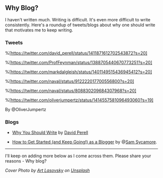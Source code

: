 ## Why Blog?

I haven't written much. Writing is difficult. It's even more difficult to write consistently. Here's a roundup of tweets/blogs about why one should write that motivates me to keep writing.

### Tweets

%[https://twitter.com/david_perell/status/1411871612702543872?s=20]

%[https://twitter.com/ProfFeynman/status/1388705440670773251?s=20]

%[https://twitter.com/markdalgleish/status/1401149515436945412?s=20]

%[https://twitter.com/naval/status/912222017700556800?s=20]

%[https://twitter.com/naval/status/808830209684307968?s=20]

%[https://twitter.com/oliverjumpertz/status/1414557581096493060?s=19]

By @OliverJumpertz

### Blogs

- [Why You Should Write](https://perell.com/essay/why-you-should-write/) by [David Perell](https://twitter.com/david_perell)

- [How to Get Started (and Keep Going!) as a Blogger](https://blog.sycamore.design/start-blogging) by @[Sam Sycamore](@tanoaksam).


__________________________________________________________________________________________

I'll keep on adding more below as I come across them. Please share your reasons - Why blog?


*Cover Photo by <a href="https://unsplash.com/@artlasovsky?utm_source=unsplash&utm_medium=referral&utm_content=creditCopyText">Art Lasovsky</a> on <a href="https://unsplash.com/s/photos/writer?utm_source=unsplash&utm_medium=referral&utm_content=creditCopyText">Unsplash</a>*
